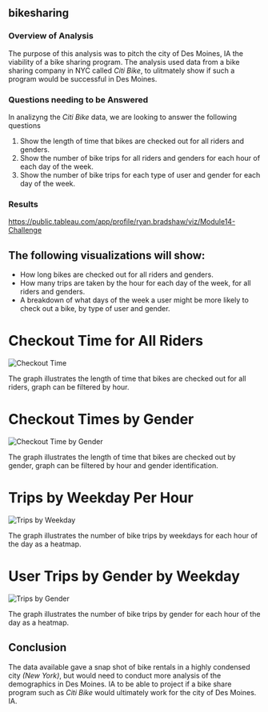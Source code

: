 ## bikesharing

### Overview of Analysis
The purpose of this analysis was to pitch the city of Des Moines, IA the viability of a bike sharing program. The analysis used data from a bike sharing company in NYC called *Citi Bike*, to ulitmately show if such a program would be successful in Des Moines.

### Questions needing to be Answered
In analizyng the *Citi Bike* data, we are looking to answer the following questions

1. Show the length of time that bikes are checked out for all riders and genders.
2. Show the number of bike trips for all riders and genders for each hour of each day of the week.
3. Show the number of bike trips for each type of user and gender for each day of the week.

### Results
https://public.tableau.com/app/profile/ryan.bradshaw/viz/Module14-Challenge

## The following visualizations will show:
- How long bikes are checked out for all riders and genders.
- How many trips are taken by the hour for each day of the week, for all riders and genders.
- A breakdown of what days of the week a user might be more likely to check out a bike, by type of user and gender.

# Checkout Time for All Riders
![Checkout Time](https://user-images.githubusercontent.com/79024998/127390211-a9525d09-144d-4fb9-a2bc-df8f1707269d.PNG)

The graph illustrates the length of time that bikes are checked out for all riders, graph can be filtered by hour.

# Checkout Times by Gender
![Checkout Time by Gender](https://user-images.githubusercontent.com/79024998/127390432-c416a4e0-05a5-40be-86e5-0245c1c8daf5.PNG)

The graph illustrates the length of time that bikes are checked out by gender, graph can be filtered by hour and gender identification.

# Trips by Weekday Per Hour
![Trips by Weekday](https://user-images.githubusercontent.com/79024998/127390722-d165d21d-8743-4816-964f-c7b9c24e22ea.PNG)

The graph illustrates the number of bike trips by weekdays for each hour of the day as a heatmap.

# User Trips by Gender by Weekday
![Trips by Gender](https://user-images.githubusercontent.com/79024998/127390918-60f73fd1-8823-4fc6-984b-d6173afa0bc5.PNG)

The graph illustrates the number of bike trips by gender for each hour of the day as a heatmap.

## Conclusion

The data available gave a snap shot of bike rentals in a highly condensed city *(New York)*, but would need to conduct more analysis of the demographics in Des Moines. IA to be able to project if a bike share program such as *Citi Bike* would ultimately work for the city of Des Moines. IA.


